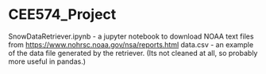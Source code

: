 # CEE574_Project




SnowDataRetriever.ipynb - a jupyter notebook to download NOAA text files from https://www.nohrsc.noaa.gov/nsa/reports.html
data.csv - an example of the data file generated by the retriever. (Its not cleaned at all, so probably more useful in pandas.)
